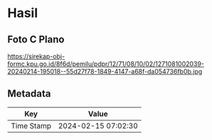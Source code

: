 # Hasil

## Foto C Plano

https://sirekap-obj-formc.kpu.go.id/8f6d/pemilu/pdpr/12/71/08/10/02/1271081002039-20240214-195018--55d27f78-1849-4147-a68f-da054736fb0b.jpg


## Metadata

| Key        | Value               |
| ---------- | ------------------- |
| Time Stamp | 2024-02-15 07:02:30 |



